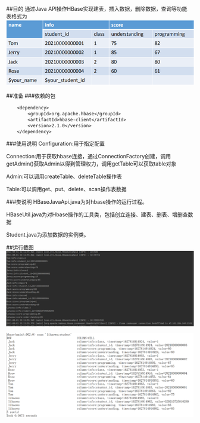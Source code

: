 ##目的
通过Java API操作HBase实现建表，插入数据，删除数据，查询等功能
表格式为
![img.png](HBase表格式.png)

##准备
###依赖的包

        <dependency>
            <groupId>org.apache.hbase</groupId>
            <artifactId>hbase-client</artifactId>
            <version>2.1.0</version>
        </dependency>

###使用说明
Configuration:用于指定配置

Connection:用于获取hbase连接，通过ConnectionFactory创建，调用getAdmin()获取Admin以得到管理权力，调用getTable可以获取table对象

Admin:可以调用createTable、deleteTable操作表

Table:可以调用get、put、delete、scan操作表数据



###类说明
HBaseJavaApi.java为对hbase操作的运行过程。

HBaseUtil.java为对Hbase操作的工具类，包括创立连接、建表、删表、增删查数据

Student.java为添加数据的实例类。



##运行截图
![img.png](运行截图.png)

![img.png](数据查询截图.png)